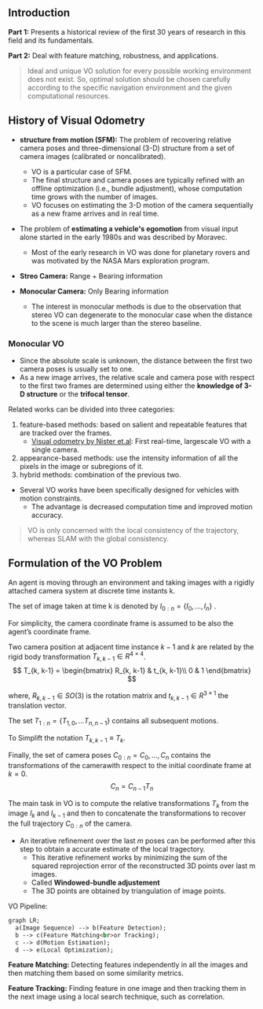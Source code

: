 ## Introduction
**Part 1:** Presents a historical review of the first 30 years of research in this field and its fundamentals. 

**Part 2:** Deal with feature matching, robustness, and applications.

> Ideal and unique VO solution for every possible working environment does not exist.
> So, optimal solution should be chosen carefully according to the specific navigation environment and the given computational resources.

## History of Visual Odometry
- **structure from motion (SFM):** The problem of recovering relative camera poses and three-dimensional (3-D) structure from a set of camera images (calibrated or noncalibrated).
    - VO is a particular case of SFM.
    - The final structure and camera poses are typically refined with an offline optimization (i.e., bundle adjustment), whose computation time grows with the number of images.
    - VO focuses on estimating the 3-D motion of the camera sequentially as a new frame arrives and in real time.

- The problem of **estimating a vehicle's egomotion** from visual input alone started in the early 1980s and was described by Moravec.
    - Most of the early research in VO was done for planetary rovers and was motivated by the NASA Mars exploration program.

- **Streo Camera:** Range + Bearing information
- **Monocular Camera:** Only Bearing information
    - The interest in monocular methods is due to the observation that stereo VO can degenerate to the monocular case when the distance to the scene is much larger than the stereo baseline.

### Monocular VO
- Since the absolute scale is unknown, the distance between the first two camera poses is usually set to one.
- As a new image arrives, the relative scale and camera pose with respect to the first two frames are determined using either the **knowledge of 3-D structure** or the **trifocal tensor**.

Related works can be divided into three categories:
1. feature-based methods: based on salient and repeatable features that are tracked over the frames.
    - [Visual odometry by Nister et.al](https://ieeexplore.ieee.org/abstract/document/1315094): First real-time, largescale VO with a single camera.
2. appearance-based methods: use the intensity information of all the pixels in the image or subregions of it.
3. hybrid methods:  combination of the previous two.

- Several VO works have been specifically designed for vehicles with motion constraints.
    - The advantage is decreased computation time and improved motion accuracy.

> VO is only concerned with the local consistency of the trajectory, whereas SLAM with the global consistency.

## Formulation of the VO Problem
An agent is moving through an environment and taking images with a rigidly attached camera system at discrete time instants k. 

The set of image taken at time k is denoted by $I_{0:n} = \{I_0, ..., I_n\}$ .

For simplicity, the camera coordinate frame is assumed to be also the agent’s coordinate frame.

Two camera position at adjacent time instance $k-1$ and $k$ are related by the rigid body transformation $T_{k, k-1} \in R^{4 \times 4}$.
$$
T_{k, k-1} =
\begin{bmatrix}
R_{k, k-1} & t_{k, k-1}\\
0 & 1
\end{bmatrix}
$$

where, $R_{k, k-1} \in SO(3)$ is the rotation matrix and $t_{k, k-1} \in R^{3 \times 1}$ the translation vector.

The set $T_{1:n} = \{T_{1,0}, ... T_{n,n-1}\}$ contains all subsequent motions.

To Simplift the notation $T_{k,k-1} \equiv T_k$.

Finally, the set of camera poses $C_{0:n} = {C_0,...,C_n}$ contains the transformations of the camerawith respect to the initial coordinate frame at $k=0$.
$$C_n = C_{n-1}T_n$$

The main task in VO is to compute the relative transformations $T_k$ from the image $I_k$ and $I_{k-1}$ and then to concatenate the transformations to recover the full trajectory $C_{0:n}$ of the camera.

- An iterative refinement over the last $m$ poses can be performed after this step to obtain a accurate estimate of the local tragectory.
    - This iterative refinement works by minimizing the sum of the squared reprojection error of the reconstructed 3D points over last m images.
    - Called **Windowed-bundle adjustement**
    - The 3D points are obtained by triangulation of image points.

VO Pipeline:
```mmd
graph LR;
  a(Image Sequence) --> b(Feature Detection);
  b --> c(Feature Matching<br>or Tracking);
  c --> d(Motion Estimation);
  d --> e(Local Optimization);
```

**Feature Matching:** Detecting features independently in all the images and then matching them based on some similarity metrics.

**Feature Tracking:** Finding feature in one image and then tracking them in the next image using a local search technique, such as correlation.


